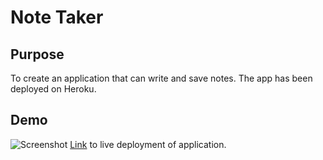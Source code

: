 # Note Taker 

## Purpose
To create an application that can write and save notes. The app has been deployed on Heroku. 

## Demo
![Screenshot]()
[Link](https://whispering-refuge-70862.herokuapp.com/) to live deployment of application. 
